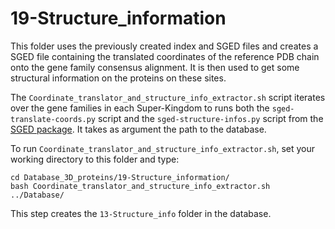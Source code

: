 # 19-Structure_information

This folder uses the previously created index and SGED files and creates a SGED file containing the translated coordinates of the reference PDB chain onto the gene family consensus alignment. 
It is then used to get some structural information on the proteins on these sites. 

The `Coordinate_translator_and_structure_info_extractor.sh` script iterates over the gene families in each Super-Kingdom to runs both the `sged-translate-coords.py` script and the `sged-structure-infos.py` script from the [SGED package](https://github.com/jydu/sgedtools). It takes as argument the path to the database.


To run `Coordinate_translator_and_structure_info_extractor.sh`, set your working directory to this folder and type:
```
cd Database_3D_proteins/19-Structure_information/
bash Coordinate_translator_and_structure_info_extractor.sh ../Database/
``` 

This step creates the `13-Structure_info` folder in the database.